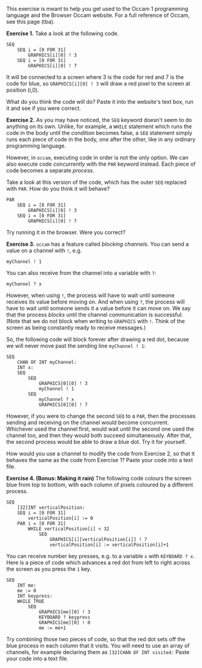 This exercise is meant to help you get used to the Occam 1 programming language and the Browser Occam website. For a full reference of Occam, see this page (tba).

**Exercise 1.** Take a look at the following code.

```
SEQ
    SEQ i = [0 FOR 31]
        GRAPHICS[i][0] ! 3
    SEQ i = [0 FOR 31]
        GRAPHICS[i][0] ! 7
```
It will be connected to a screen where 3 is the code for red and 7 is the code for blue, so `GRAPHICS[i][0] ! 3` will draw a red pixel to the screen at position (i,0).

What do you think the code will do? Paste it into the website's text box, run it and see if you were correct.

**Exercise 2.** As you may have noticed, the `SEQ` keyword doesn't seem to do anything on its own. Unlike, for example, a `WHILE` statement which runs the code in the body until the condition becomes false, a `SEQ` statement simply runs each piece of code in the body, one after the other, like in any ordinary programming language.

However, in `occam`, executing code in order is not the only option. We can also execute code _concurrently_ with the `PAR` keyword instead. Each piece of code becomes a separate _process_.

Take a look at this version of the code, which has the outer `SEQ` replaced with `PAR`. How do you think it will behave?

```
PAR
    SEQ i = [0 FOR 31]
        GRAPHICS[i][0] ! 3
    SEQ i = [0 FOR 31]
        GRAPHICS[i][0] ! 7
```

Try running it in the browser. Were you correct?

**Exercise 3.** `occam` has a feature called _blocking channels_. You can send a value on a channel with `!`, e.g.

```
myChannel ! 1
```
You can also receive from the channel into a variable with `?`:

```
myChannel ? x
```

However, when using `!`, the process will have to wait until someone receives its value before moving on. And when using `?`, the process will have to wait until someone sends it a value before it can move on. We say that the process _blocks_ until the channel communication is successful. (Note that we do not block when writing to `GRAPHICS` with `!`. Think of the screen as being constantly ready to receive messages.)

So, the following code will block forever after drawing a red dot, because we will never move past the sending line `myChannel ! 1`:

```
SEQ
    CHAN OF INT myChannel:
    INT x:
    SEQ
        SEQ
            GRAPHICS[0][0] ! 3
            myChannel ! 1
        SEQ
            myChannel ? x
            GRAPHICS[0][0] ! 7
```

However, if you were to change the second `SEQ` to a `PAR`, then the processes sending and receiving on the channel would become concurrent. Whichever used the channel first, would wait until the second one used the channel too, and then they would both succeed simultaneously. After that, the second process would be able to draw a blue dot. Try it for yourself.

How would you use a channel to modify the code from Exercise 2, so that it behaves the same as the code from Exercise 1? Paste your code into a text file.

**Exercise 4. (Bonus: Making it rain)** The following code colours the screen blue from top to bottom, with each column of pixels coloured by a different process.

```
SEQ
    [32]INT verticalPosition:
    SEQ i = [0 FOR 31]
        verticalPosition[i] := 0
    PAR i = [0 FOR 31]
        WHILE verticalPosition[i] < 32
            SEQ
                GRAPHICS[i][verticalPosition[i]] ! 7
                verticalPosition[i] := verticalPosition[i]+1
```

You can receive number key presses, e.g. to a variable `x` with `KEYBOARD ? x`. Here is a piece of code which advances a red dot from left to right across the screen as you press the `1` key.

```
SEQ
    INT me:
    me := 0
    INT keypress:
    WHILE TRUE
        SEQ
            GRAPHICS[me][0] ! 3
            KEYBOARD ? keypress
            GRAPHICS[me][0] ! 0
            me := me+1

```

Try combining those two pieces of code, so that the red dot sets off the blue process in each column that it visits. You will need to use an array of channels, for example declaring them as `[32]CHAN OF INT visited:` Paste your code into a text file.
